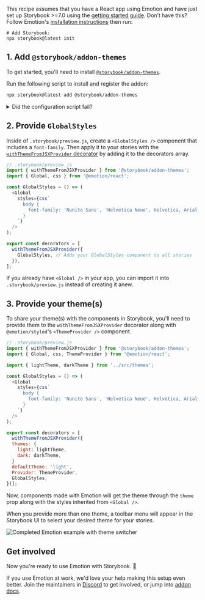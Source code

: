<Callout variant="neutral" icon="ℹ️" title="Prerequisites">

This recipe assumes that you have a React app using Emotion and have just set up Storybook >=7.0 using the [getting started guide](/docs/react/get-started/install). Don’t have this? Follow Emotion's [installation instructions](https://emotion.sh/docs/introduction#react) then run:

```shell
# Add Storybook:
npx storybook@latest init
```

</Callout>

## 1. Add `@storybook/addon-themes`

To get started, you'll need to install [`@storybook/addon-themes`](https://storybook.js.org/addons/@storybook/addon-themes).

Run the following script to install and register the addon:

```bash
npx storybook@latest add @storybook/addon-themes
```

<details>
  <summary>Did the configuration script fail?</summary>
  <p>Under the hood, this runs <code>npx @storybook/auto-config themes</code>, which should read your project and try to configure your Storybook with the correct decorator. If running that command directly does not solve your problem, please file a bug on the <a href="https://github.com/storybookjs/auto-config/issues/new?assignees=&labels=bug&projects=&template=bug_report.md&title=%5BBug%5D" target="_blank">@storybook/auto-config</a> repository so that we can make this as good as possible. To manually add this addon, install it, and then add it to the addons array in your <code>.storybook/main.ts</code>.</p>
</details>

## 2. Provide `GlobalStyles`

Inside of `.storybook/preview.js`, create a `<GlobalStyles />` component that includes a `font-family`. Then apply it to your stories with the [`withThemeFromJSXProvider` decorator](https://github.com/storybookjs/storybook/blob/next/code/addons/themes/docs/api.md#withthemefromjsxprovider) by adding it to the decorators array.

```js
// .storybook/preview.js
import { withThemeFromJSXProvider } from '@storybook/addon-themes';
import { Global, css } from '@emotion/react';

const GlobalStyles = () => (
  <Global
    styles={css`
      body {
        font-family: 'Nunito Sans', 'Helvetica Neue', Helvetica, Arial, sans-serif;
      }
    `}
  />
);

export const decorators = [
  withThemeFromJSXProvider({
    GlobalStyles, // Adds your GlobalStyles component to all stories
  }),
];
```

<Callout variant="neutral" icon="ℹ️">

If you already have `<Global />` in your app, you can import it into `.storybook/preview.js` instead of creating it anew.

</Callout>

## 3. Provide your theme(s)

To share your theme(s) with the components in Storybook, you'll need to provide them to the `withThemeFromJSXProvider` decorator along with `@emotion/styled`'s `<ThemeProvider />` component.

```js
// .storybook/preview.js
import { withThemeFromJSXProvider } from '@storybook/addon-themes';
import { Global, css, ThemeProvider } from '@emotion/react';

import { lightTheme, darkTheme } from '../src/themes';

const GlobalStyles = () => (
  <Global
    styles={css`
      body {
        font-family: 'Nunito Sans', 'Helvetica Neue', Helvetica, Arial, sans-serif;
      }
    `}
  />
);

export const decorators = [
  withThemeFromJSXProvider({
  themes: {
    light: lightTheme,
    dark: darkTheme,
  }
  defaultTheme: 'light',
  Provider: ThemeProvider,
  GlobalStyles,
})];
```

Now, components made with Emotion will get the theme through the `theme` prop along with the styles inherited from `<Global />`.

<Callout variant="neutral" icon="ℹ️">

When you provide more than one theme, a toolbar menu will appear in the Storybook UI to select your desired theme for your stories.

</Callout>

![Completed Emotion example with theme switcher](https://user-images.githubusercontent.com/18172605/208312563-875ca3b0-e7bc-4401-a445-4553b48068ed.gif)

## Get involved

Now you're ready to use Emotion with Storybook. 🎉

If you use Emotion at work, we'd love your help making this setup even better. Join the maintainers in [Discord](https://discord.gg/storybook) to get involved, or jump into [addon docs](/docs/react/addons/introduction).
